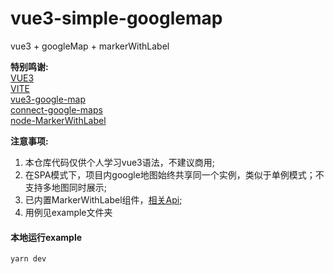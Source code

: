 # vue3-simple-googlemap
vue3 + googleMap + markerWithLabel

**特别鸣谢:**  
[VUE3](https://v3.vuejs.org/api/application-config.html)  
[VITE](https://github.com/vitejs/vite#dev-server-proxy)  
[vue3-google-map](https://github.com/inocan-group/vue3-google-map)  
[connect-google-maps](https://github.com/inocan-group/connect-google-maps)  
[node-MarkerWithLabel](https://github.com/jesstelford/node-MarkerWithLabel)  


**注意事项:**
1. 本仓库代码仅供个人学习vue3语法，不建议商用;  
2. 在SPA模式下，项目内google地图始终共享同一个实例，类似于单例模式；不支持多地图同时展示;  
3. 已内置MarkerWithLabel组件，[相关Api](https://github.com/jesstelford/node-MarkerWithLabel);  
4. 用例见example文件夹


#### 本地运行example
```shell script
yarn dev
```
